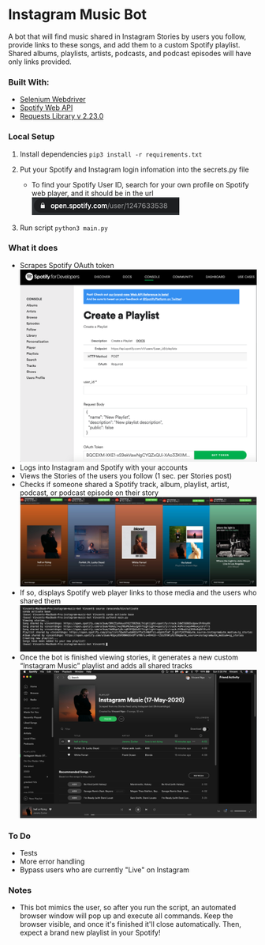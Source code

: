 # Instagram Music Bot
A bot that will find music shared in Instagram Stories by users you follow, provide links to these songs, and add them to a custom Spotify playlist. Shared albums, playlists, artists, podcasts, and podcast episodes will have only links provided.

### Built With:
* [Selenium Webdriver]
* [Spotify Web API]
* [Requests Library v 2.23.0]

### Local Setup
1) Install dependencies
`pip3 install -r requirements.txt`

2) Put your Spotify and Instagram login infomation into the secrets.py file
    * To find your Spotify User ID, search for your own profile on Spotify web player, and it should be in the url
    ![alt text](images/spotify_userid.png)

3) Run script
`python3 main.py`

  [Selenium Webdriver]: <https://www.selenium.dev/documentation/en/webdriver/>
  [Spotify Web API]: <https://developer.spotify.com/documentation/web-api/>
  [Requests Library v 2.23.0]: <https://requests.readthedocs.io/en/master/>

### What it does
* Scrapes Spotify OAuth token
   ![alt text](images/spotify_token_example.png)
* Logs into Instagram and Spotify with your accounts
* Views the Stories of the users you follow (1 sec. per Stories post)
* Checks if someone shared a Spotify track, album, playlist, artist, podcast, or podcast episode on their story
   ![alt text](images/shared_music.png)
* If so, displays Spotify web player links to those media and the users who shared them
   ![alt text](images/bot_output.png)
* Once the bot is finished viewing stories, it generates a new custom “Instagram Music” playlist and adds all shared tracks 
   ![alt text](images/new_playlist.png)

### To Do
* Tests
* More error handling
* Bypass users who are currently "Live" on Instagram

### Notes
* This bot mimics the user, so after you run the script, an automated browser window will pop up and execute all commands. Keep the browser visible, and once it's finished it'll close automatically. Then, expect a brand new playlist in your Spotify!

